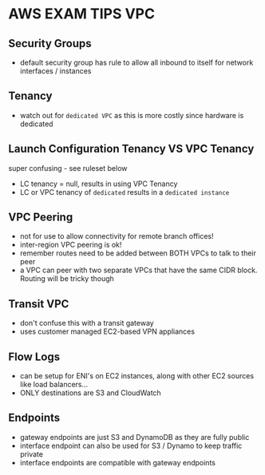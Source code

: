 # AWS EXAM TIPS VPC

## Security Groups

- default security group has rule to allow all inbound to itself for network interfaces / instances

## Tenancy

- watch out for `dedicated VPC` as this is more costly since hardware is dedicated

## Launch Configuration Tenancy VS VPC Tenancy

super confusing - see ruleset below

- LC tenancy = null, results in using VPC Tenancy
- LC or VPC tenancy of `dedicated` results in a `dedicated instance`

## VPC Peering

- not for use to allow connectivity for remote branch offices!
- inter-region VPC peering is ok!
- remember routes need to be added between BOTH VPCs to talk to their peer
- a VPC can peer with two separate VPCs that have the same CIDR block. Routing will be tricky though

## Transit VPC

- don't confuse this with a transit gateway
- uses customer managed EC2-based VPN appliances

## Flow Logs

- can be setup for ENI's on EC2 instances, along with other EC2 sources like load balancers...
- ONLY destinations are S3 and CloudWatch

## Endpoints

- gateway endpoints are just S3 and DynamoDB as they are fully public
- interface endpoint can also be used for S3 / Dynamo to keep traffic private
- interface endpoints are compatible with gateway endpoints
